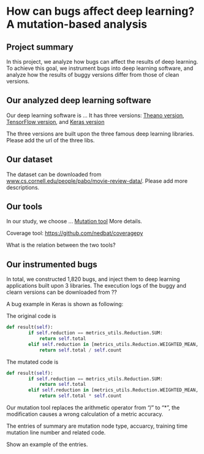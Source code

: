 # How can bugs affect deep learning? A mutation-based analysis

## Project summary

In this project, we analyze how bugs can affect the results of deep learning. To achieve this goal, we instrument bugs into deep learning software, and analyze how the results of buggy versions differ from those of clean versions. 


## Our analyzed deep learning software

Our deep learning software is ...  It has three versions: [Theano version](https://github.com/yoonkim/CNN_sentence), [TensorFlow version](https://github.com/dennybritz/cnn-text-classification-tf), and [Keras version](https://github.com/alexander-rakhlin/CNN-for-Sentence-Classification-in-Keras)

The three versions are built upon the three famous deep learning libraries. Please add the url of the three libs.

## Our dataset

The dataset can be downloaded from www.cs.cornell.edu/people/pabo/movie-review-data/. Please add more descriptions. 

## Our tools

In our study, we choose ... [Mutation tool](https://github.com/bugdataupload/deeplearningbugs) More details.

Coverage tool: https://github.com/nedbat/coveragepy

What is the relation between the two tools?

## Our instrumented bugs

In total, we constructed 1,820 bugs, and inject them to deep learning applications built upon 3 libraries. The execution logs of the buggy and clearn versions can be downloaded from ??


A bug example in Keras is shown as following:

The original code is

```Python
def result(self):
        if self.reduction == metrics_utils.Reduction.SUM:
            return self.total
        elif self.reduction in [metrics_utils.Reduction.WEIGHTED_MEAN, metrics_utils.Reduction.SUM_OVER_BATCH_SIZE]:
            return self.total / self.count
```
The mutated code is

```Python
def result(self):
        if self.reduction == metrics_utils.Reduction.SUM:
            return self.total
        elif self.reduction in [metrics_utils.Reduction.WEIGHTED_MEAN, metrics_utils.Reduction.SUM_OVER_BATCH_SIZE]:
            return self.total * self.count
```
Our mutation tool replaces the arithmetic operator from “/” to “*”, the modification causes a wrong calculation of a metric accuracy.


The entries of summary are mutation node type, accuarcy, training time mutation line number and related code.

Show an example of the entries.
